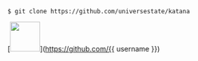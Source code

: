 ```
$ git clone https://github.com/universestate/katana
```
[<img src="https://github.com/{{ username }}.png" width="60px;"/>](https://github.com/{{ username }})
